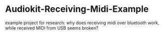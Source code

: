 # Audiokit-Receiving-Midi-Example
example project for research: why does receiving midi over bluetooth work, while received MIDI from USB seems broken?
